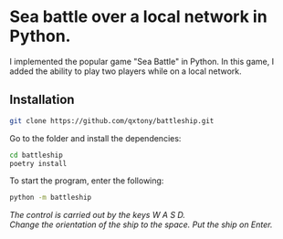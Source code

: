 # Sea battle over a local network in Python. 


I implemented the popular game "Sea Battle" in Python.
In this game, I added the ability to play two players while on a local network.

## Installation

```bash
git clone https://github.com/qxtony/battleship.git
```

Go to the folder and install the dependencies:

```bash
cd battleship
poetry install
```

To start the program, enter the following:
```sh
python -m battleship
```

_The control is carried out by the keys W A S D._</br>
_Change the orientation of the ship to the space._
_Put the ship on Enter._
